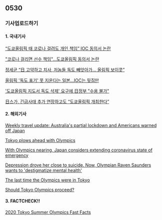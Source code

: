## 0530
### 기사업로드하기
#### 1. 국내기사

[“도쿄올림픽 때 코로나 걸려도 개인 책임” IOC 동의서 논란](https://www.hani.co.kr/arti/international/japan/997173.html)

["코로나 걸리면 선수 책임"…도쿄올림픽 동의서 논란](https://imnews.imbc.com/replay/2021/nwdesk/article/6205097_34936.html)

[정세균 “日 고약하고 치사, 저놈들 독도 빼앗아가… 올림픽 보이콧”](https://www.chosun.com/politics/assembly/2021/05/29/MXKF2GDM65CRTFQN4V5ZIMTQ74/)

[올림픽 '독도 표기' 못 지운다는 일본…IOC는 뒷짐만](https://news.jtbc.joins.com/html/422/NB12007422.html)

['도쿄올림픽 지도서 독도 삭제' 요구에 日정부 "수용 불가"](https://www.yna.co.kr/view/AKR20210528077900073)

[日스가, 긴급사태 추가 연장하고도 “도쿄올림픽 개최한다”](https://www.donga.com/news/Inter/article/all/20210529/107167381/1)

>

#### 2. 해외기사

[Weekly travel update: Australia's partial lockdown and Americans warned off Japan](https://edition.cnn.com/travel/article/pandemic-travel-news-tokyo-olympics-melbourne-lockdown/index.html)

[Tokyo plows ahead with Olympics](https://edition.cnn.com/videos/sports/2021/05/28/tokyo-plows-ahead-with-olympics-ioc-spt-intl.cnn)

[With Olympics nearing, Japan considers extending coronavirus state of emergency](https://edition.cnn.com/2021/05/27/sport/japan-coronavirus-tokyo-olympics-emergency-intl-hnk/index.html)

[Depression drove her close to suicide. Now, Olympian Raven Saunders wants to 'destigmatize mental health'](https://edition.cnn.com/2021/05/27/sport/raven-saunders-olympics-shot-put-spt-intl-cmd/index.html)

[The last time the Olympics were in Tokyo](https://edition.cnn.com/2021/05/26/world/gallery/1964-tokyo-olympics/index.html)

[Should Tokyo Olympics proceed?](https://edition.cnn.com/videos/tv/2021/05/26/exp-tsr-todd-is-it-safe-to-hold-olympics-in-tokyo.cnn)

>

#### 3. FACTCHECK!!

[2020 Tokyo Summer Olympics Fast Facts](https://edition.cnn.com/2020/03/12/world/2020-tokyo-summer-olympics-fast-facts/index.html)